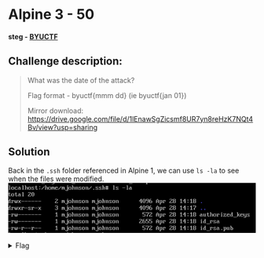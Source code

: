 # Alpine 3 - 50
#### steg - [BYUCTF](../main.md)

## Challenge description:
> What was the date of the attack?
>
> Flag format - byuctf{mmm dd} (ie byuctf{jan 01})
> 
> Mirror download: https://drive.google.com/file/d/1lEnawSgZicsmf8UR7yn8reHzK7NQt4Bv/view?usp=sharing

## Solution
Back in the `.ssh` folder referenced in Alpine 1, we can use `ls -la` to see when the files were modified.
![Screenshot of ls -la](../assets/ksnip_20220529-002406.png)
<details> 
    <summary>Flag</summary>
byuctf{apr 28}</details>